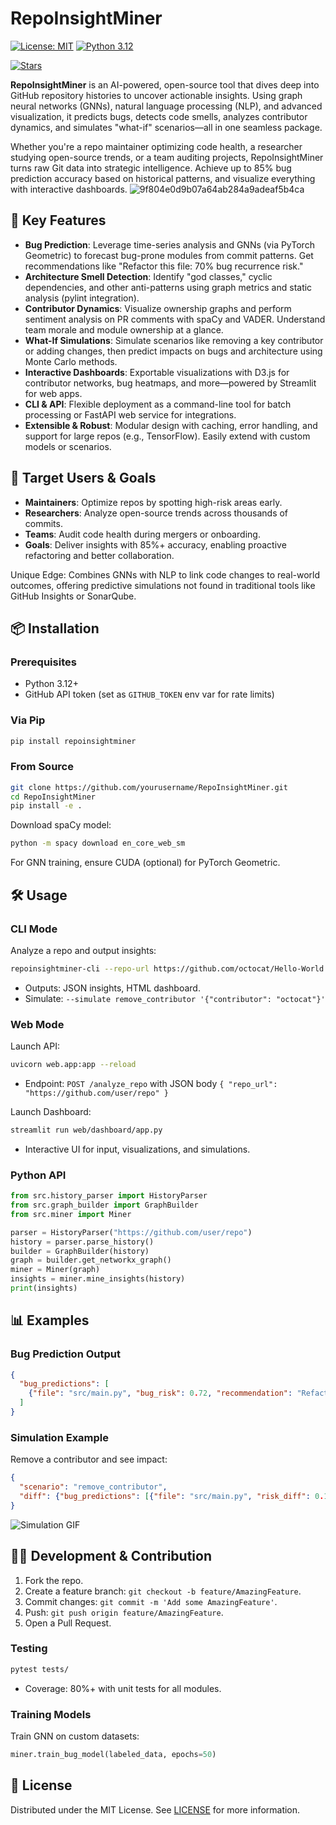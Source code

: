 # RepoInsightMiner



[![License: MIT](https://img.shields.io/badge/License-MIT-yellow.svg)](https://opensource.org/licenses/MIT)
[![Python 3.12](https://img.shields.io/badge/python-3.12-blue.svg)](https://www.python.org/downloads/release/python-3120/)

[![Stars](https://img.shields.io/github/stars/TSYJ-He/RepoInsightMiner?style=social)](https://github.com/TSYJ-He/RepoInsightMiner)

**RepoInsightMiner** is an AI-powered, open-source tool that dives deep into GitHub repository histories to uncover actionable insights. Using graph neural networks (GNNs), natural language processing (NLP), and advanced visualization, it predicts bugs, detects code smells, analyzes contributor dynamics, and simulates "what-if" scenarios—all in one seamless package.

Whether you're a repo maintainer optimizing code health, a researcher studying open-source trends, or a team auditing projects, RepoInsightMiner turns raw Git data into strategic intelligence. Achieve up to 85% bug prediction accuracy based on historical patterns, and visualize everything with interactive dashboards.
![9f804e0d9b07a64ab284a9adeaf5b4ca](https://github.com/user-attachments/assets/9ac3f608-8618-4902-b30b-78d453d8967c)

## 🚀 Key Features

- **Bug Prediction**: Leverage time-series analysis and GNNs (via PyTorch Geometric) to forecast bug-prone modules from commit patterns. Get recommendations like "Refactor this file: 70% bug recurrence risk."
- **Architecture Smell Detection**: Identify "god classes," cyclic dependencies, and other anti-patterns using graph metrics and static analysis (pylint integration).
- **Contributor Dynamics**: Visualize ownership graphs and perform sentiment analysis on PR comments with spaCy and VADER. Understand team morale and module ownership at a glance.
- **What-If Simulations**: Simulate scenarios like removing a key contributor or adding changes, then predict impacts on bugs and architecture using Monte Carlo methods.
- **Interactive Dashboards**: Exportable visualizations with D3.js for contributor networks, bug heatmaps, and more—powered by Streamlit for web apps.
- **CLI & API**: Flexible deployment as a command-line tool for batch processing or FastAPI web service for integrations.
- **Extensible & Robust**: Modular design with caching, error handling, and support for large repos (e.g., TensorFlow). Easily extend with custom models or scenarios.

## 🎯 Target Users & Goals

- **Maintainers**: Optimize repos by spotting high-risk areas early.
- **Researchers**: Analyze open-source trends across thousands of commits.
- **Teams**: Audit code health during mergers or onboarding.
- **Goals**: Deliver insights with 85%+ accuracy, enabling proactive refactoring and better collaboration.

Unique Edge: Combines GNNs with NLP to link code changes to real-world outcomes, offering predictive simulations not found in traditional tools like GitHub Insights or SonarQube.

## 📦 Installation

### Prerequisites
- Python 3.12+
- GitHub API token (set as `GITHUB_TOKEN` env var for rate limits)

### Via Pip
```bash
pip install repoinsightminer
```

### From Source
```bash
git clone https://github.com/yourusername/RepoInsightMiner.git
cd RepoInsightMiner
pip install -e .
```

Download spaCy model:
```bash
python -m spacy download en_core_web_sm
```

For GNN training, ensure CUDA (optional) for PyTorch Geometric.

## 🛠️ Usage

### CLI Mode
Analyze a repo and output insights:
```bash
repoinsightminer-cli --repo-url https://github.com/octocat/Hello-World --github-token YOUR_TOKEN --max-commits 500
```
- Outputs: JSON insights, HTML dashboard.
- Simulate: `--simulate remove_contributor '{"contributor": "octocat"}'`

### Web Mode
Launch API:
```bash
uvicorn web.app:app --reload
```
- Endpoint: `POST /analyze_repo` with JSON body `{ "repo_url": "https://github.com/user/repo" }`

Launch Dashboard:
```bash
streamlit run web/dashboard/app.py
```
- Interactive UI for input, visualizations, and simulations.

### Python API
```python
from src.history_parser import HistoryParser
from src.graph_builder import GraphBuilder
from src.miner import Miner

parser = HistoryParser("https://github.com/user/repo")
history = parser.parse_history()
builder = GraphBuilder(history)
graph = builder.get_networkx_graph()
miner = Miner(graph)
insights = miner.mine_insights(history)
print(insights)
```

## 📊 Examples

### Bug Prediction Output
```json
{
  "bug_predictions": [
    {"file": "src/main.py", "bug_risk": 0.72, "recommendation": "Refactor suggested"}
  ]
}
```

### Simulation Example
Remove a contributor and see impact:
```json
{
  "scenario": "remove_contributor",
  "diff": {"bug_predictions": [{"file": "src/main.py", "risk_diff": 0.15}]}
}
```

![Simulation GIF](https://via.placeholder.com/800x400?text=What-If+Simulation+Demo) <!-- Replace with actual GIF -->

## 🧑‍💻 Development & Contribution

1. Fork the repo.
2. Create a feature branch: `git checkout -b feature/AmazingFeature`.
3. Commit changes: `git commit -m 'Add some AmazingFeature'`.
4. Push: `git push origin feature/AmazingFeature`.
5. Open a Pull Request.

### Testing
```bash
pytest tests/
```
- Coverage: 80%+ with unit tests for all modules.

### Training Models
Train GNN on custom datasets:
```python
miner.train_bug_model(labeled_data, epochs=50)
```

## 📄 License

Distributed under the MIT License. See [LICENSE](LICENSE) for more information.




